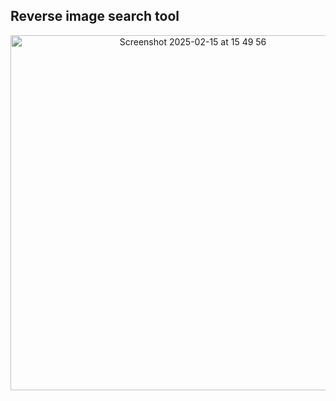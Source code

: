 ## Reverse image search tool

<p align="center">
  <img width="568" alt="Screenshot 2025-02-15 at 15 49 56" src="https://github.com/user-attachments/assets/b36447c7-c425-4151-bcca-735e99af3be3" />
</p>
